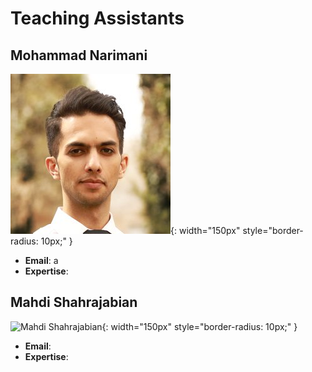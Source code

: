 # Teaching Assistants

## Mohammad Narimani
![Mohammad Narimani](../images/staffs/Narimani.png){: width="150px" style="border-radius: 10px;" }

- **Email**: a
- **Expertise**:  

## Mahdi Shahrajabian 
![Mahdi Shahrajabian ](../images/staffs/Shahrajabian.jpg){: width="150px" style="border-radius: 10px;" }

- **Email**: 
- **Expertise**:  

